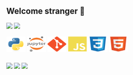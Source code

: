 ## Welcome stranger 👋

<div>
  <a href="https://github.com/lucasyuji2000">
  <img height="170cm" src="https://github-readme-stats.vercel.app/api?username=lucasyuji2000&hide=prs,contribs&show_icons=true&count_private=true&include_all_commits=true&bg_color=33436a&text_color=d5d5c6&title_color=efd032&icon_color=949cbd"/></a>
  <a href="https://github.com/lucasyuji2000">
  <img height="170cm" src="https://github-readme-stats.vercel.app/api/top-langs/?username=lucasyuji2000&layout=compact&bg_color=33436a&text_color=d5d5c6&title_color=efd032&icon_color=949cbd"/></a>
</div>



<div style="display: inline_block"><br>
  <img align="center" alt="python" height="40" width="50" src="https://github.com/devicons/devicon/blob/00f02ef57fb7601fd1ddcc2fe6fe670fef3ae3e4/icons/python/python-original.svg"/>
  <img align="center" alt="jupyter" height="40" width="50" src="https://github.com/devicons/devicon/blob/00f02ef57fb7601fd1ddcc2fe6fe670fef3ae3e4/icons/jupyter/jupyter-original-wordmark.svg"/>
  <img align="center" alt="git" height="40" width="50" src="https://github.com/devicons/devicon/blob/00f02ef57fb7601fd1ddcc2fe6fe670fef3ae3e4/icons/git/git-original.svg"/>
  <img align="center" alt="javascript" height="40" width="50" src="https://github.com/devicons/devicon/blob/00f02ef57fb7601fd1ddcc2fe6fe670fef3ae3e4/icons/javascript/javascript-plain.svg"/>
  <img align="center" alt="css" height="40" width="50" src="https://github.com/devicons/devicon/blob/00f02ef57fb7601fd1ddcc2fe6fe670fef3ae3e4/icons/css3/css3-original.svg"/>
  <img align="center" alt="html" height="40" width="50" src="https://github.com/devicons/devicon/blob/00f02ef57fb7601fd1ddcc2fe6fe670fef3ae3e4/icons/html5/html5-original.svg"/>
</did>

##

<div>
  <a href="https://www.linkedin.com/in/lucas-yuji-simon/" target="_blank"><img src="https://img.shields.io/badge/LinkedIn-0077B5?style=for-the-badge&logo=linkedin&logoColor=white" target="_blank"></a>
  <a href="mailto:lucasyuji2000@gmail.com" target="_blank"><img src="https://img.shields.io/badge/Gmail-D14836?style=for-the-badge&logo=gmail&logoColor=white" target="_blank"></a>
  <a href="https://www.facebook.com/lucasyuji.simon/" target="_blank"><img src="https://img.shields.io/badge/Facebook-1877F2?style=for-the-badge&logo=facebook&logoColor=white" target="_blank"></a>
  
</div>
